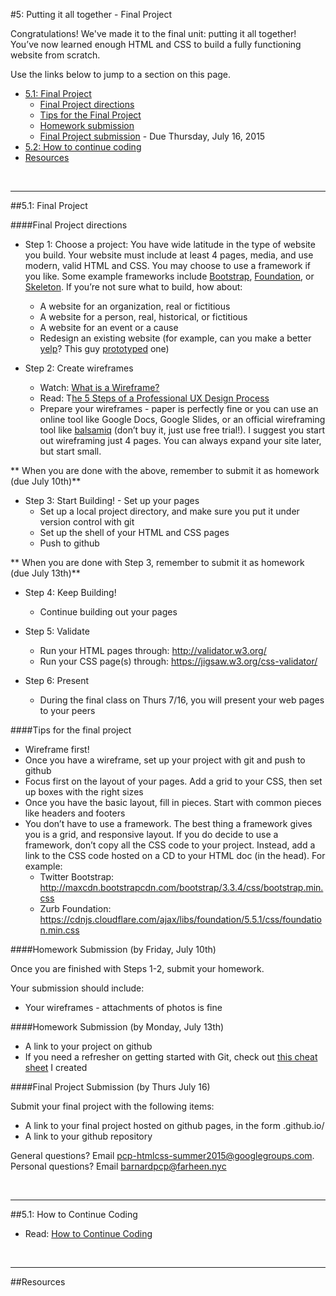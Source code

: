 #5: Putting it all together - Final Project

Congratulations!  We've made it to the final unit: putting it all together! You’ve now learned enough HTML and CSS to build a fully functioning website from scratch. 

Use the links below to jump to a section on this page.

- [5.1: Final Project](#51-finalproject)
	- [Final Project directions](#directions)
	- [Tips for the Final Project](#tips)
	- [Homework submission](#homeworksubmission)
	- [Final Project submission](#projectsubmission) - Due Thursday, July 16, 2015
- [5.2: How to continue coding](#52-contcoding)
- [Resources](#resources)

<br>
<hr height="10px">

##<a id="51-finalproject">5.1: Final Project</a>

####<a id="directions">Final Project directions</a>

- Step 1: Choose a project: You have wide latitude in the type of website you build. Your website must include at least 4 pages, media, and use modern, valid HTML and CSS. You may choose to use a framework if you like. Some example frameworks include [Bootstrap](http://getbootstrap.com/), [Foundation](http://foundation.zurb.com/), or [Skeleton](http://getskeleton.com/). If you’re not sure what to build, how about: 
	- A website for an organization, real or fictitious
	- A website for a person, real, historical, or fictitious
	- A website for an event or a cause
	- Redesign an existing website (for example, can you make a better [yelp](http://www.yelp.com/brooklyn)? This guy [prototyped](https://medium.com/@jerrycao_uxpin/the-power-of-minimalism-a-story-of-redesigning-yelp-1a39c0b014f0) one)

- Step 2: Create wireframes
	- Watch: [What is a Wireframe?](https://www.youtube.com/watch?v=T0vt3nLZKks)
	- Read: T[he 5 Steps of a Professional UX Design Process](http://skillcrush.com/2014/06/24/5-ux-design-deliverables/)
	- Prepare your wireframes - paper is perfectly fine or you can use an online tool like Google Docs, Google Slides, or an official wireframing tool like [balsamiq](https://balsamiq.com/products/mockups/) (don’t buy it, just use free trial!). I suggest you start out wireframing just 4 pages. You can always expand your site later, but start small. 

** When you are done with the above, remember to submit it as homework (due July 10th)** 

- Step 3: Start Building! - Set up your pages 
	- Set up a local project directory, and make sure you put it under version control with git
	- Set up the shell of your HTML and CSS pages 
	- Push to github

** When you are done with Step 3, remember to submit it as homework (due July 13th)** 

- Step 4: Keep Building!
	- Continue building out your pages

- Step 5: Validate
	- Run your HTML pages through: http://validator.w3.org/
	- Run your CSS page(s) through: https://jigsaw.w3.org/css-validator/


- Step 6: Present
	- During the final class on Thurs 7/16, you will present your web pages to your peers

####<a id="tips">Tips for the final project</a>
- Wireframe first! 
- Once you have a wireframe, set up your project with git and push to github
- Focus first on the layout of your pages. Add a grid to your CSS, then set up boxes with the right sizes
- Once you have the basic layout, fill in pieces. Start with common pieces like headers and footers 
- You don’t have to use a framework. The best thing a framework gives you is a grid, and responsive layout. If you do decide to use a framework, don’t copy all the CSS code to your project. Instead, add a link to the CSS code hosted on a CD to your HTML doc (in the head). For example:
	- Twitter Bootstrap: http://maxcdn.bootstrapcdn.com/bootstrap/3.3.4/css/bootstrap.min.css
	- Zurb Foundation: https://cdnjs.cloudflare.com/ajax/libs/foundation/5.5.1/css/foundation.min.css



####<a id="homeworksubmission">Homework Submission (by Friday, July 10th)</a>

Once you are finished with Steps 1-2,  submit your homework. 

Your submission should include:

- Your wireframes - attachments of photos is fine

####<a id="homeworksubmission">Homework Submission (by Monday, July 13th)</a>

- A link to your project on github
- If you need a refresher on getting started with Git, check out [this cheat sheet](https://github.com/fma2/pcp-intro-web-development/blob/master/resources/git-started-cheat-sheet.md) I created

####<a id="projectsubmission">Final Project Submission (by Thurs July 16)</a>

Submit your final project with the following items:

- A link to your final project hosted on github pages, in the form <yourUsername>.github.io/<yourRepositoryname>
- A link to your github repository

General questions? Email pcp-htmlcss-summer2015@googlegroups.com.
Personal questions? Email barnardpcp@farheen.nyc

<br>
<hr height="10px">

##<a id="52-contcoding">5.1: How to Continue Coding</a>

- Read: [How to Continue Coding](https://docs.google.com/presentation/d/1HKhZkG0IFW711XaV9zb4bLQJmHlAaxihJpP1maj5qkc/edit?usp=sharing)


<br>
<hr height="10px">
##<a id="resources">Resources</a>